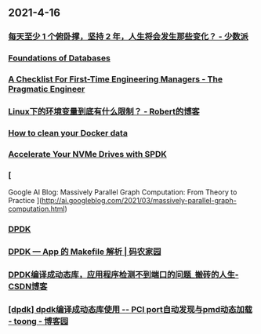 
## 2021-4-16

### [每天至少 1 个俯卧撑，坚持 2 年，人生将会发生那些变化？ - 少数派](https://sspai.com/post/66047)

### [Foundations of Databases](http://webdam.inria.fr/Alice/)

### [A Checklist For First-Time Engineering Managers - The Pragmatic Engineer](https://blog.pragmaticengineer.com/checklist-for-first-time-managers/)

### [Linux下的环境变量到底有什么限制？ - Robert的博客](https://www.robberphex.com/envvars-limitation/)

### [How to clean your Docker data](https://dockerwebdev.com/tutorials/clean-up-docker/)

### [Accelerate Your NVMe Drives with SPDK](https://www.intel.com/content/www/us/en/develop/articles/accelerating-your-nvme-drives-with-spdk.html)

### [
Google AI Blog: Massively Parallel Graph Computation: From Theory to Practice
](http://ai.googleblog.com/2021/03/massively-parallel-graph-computation.html)

### [DPDK](https://core.dpdk.org/doc/quick-start/)

### [DPDK — App 的 Makefile 解析 | 码农家园](https://www.codenong.com/cs106855180/)

### [DPDK编译成动态库，应用程序检测不到端口的问题_搬砖的人生-CSDN博客](https://blog.csdn.net/yyywill/article/details/52965115)

### [[dpdk] dpdk编译成动态库使用 -- PCI port自动发现与pmd动态加载 - toong - 博客园](https://www.cnblogs.com/hugetong/p/9366914.html)